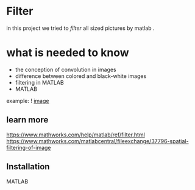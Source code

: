 # Filter
in this project we tried to *filter* all sized pictures by matlab .

# what is needed to know 
- the conception of convolution in images
- difference between colored and black-white images
- filtering in MATLAB
- MATLAB

example:
! [image](https://www.mathworks.com/matlabcentral/mlc-downloads/downloads/submissions/37796/versions/1/screenshot.jpg)

## learn more
 https://www.mathworks.com/help/matlab/ref/filter.html
 https://www.mathworks.com/matlabcentral/fileexchange/37796-spatial-filtering-of-image
 
## Installation
 MATLAB
 
 
 

